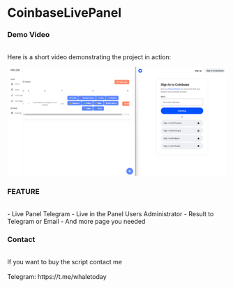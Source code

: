 # CoinbaseLivePanel

<h3>Demo Video</h3><br>
Here is a short video demonstrating the project in action:<br>

[![Watch the video](https://raw.githubusercontent.com/MrGreedTools/CoinbaseLivePanel/main/image.png)](https://raw.githubusercontent.com/MrGreedTools/CoinbaseLivePanel/main/Coinbase%20Live%20Panel.mp4)

<h3>FEATURE</h3><br>
- Live Panel Telegram
- Live in the Panel Users Administrator
- Result to Telegram or Email
- And more page you needed

<h3>Contact</h3><br>
If you want to buy the script contact me<br>
<br>
Telegram: https://t.me/whaletoday
